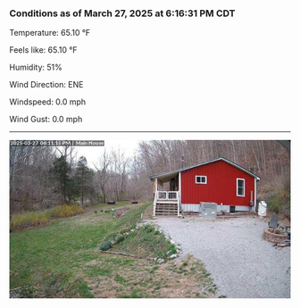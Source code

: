 ### Conditions as of March 27, 2025 at 6:16:31 PM CDT 

Temperature: 65.10 &deg;F

Feels like: 65.10 &deg;F

Humidity: 51%

Wind Direction: ENE

Windspeed: 0.0 mph

Wind Gust: 0.0 mph

---

<img src="./images/latest.jpeg"/>

